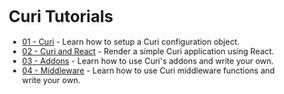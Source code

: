 # Curi Tutorials

* [01 - Curi](./01-curi.md) - Learn how to setup a Curi configuration object.
* [02 - Curi and React](./02-curi-react.md) - Render a simple Curi application using React.
* [03 - Addons](./03-curi-addons.md) - Learn how to use Curi's addons and write your own.
* [04 - Middleware](./04-curi-middleware.md) - Learn how to use Curi middleware functions and write your own.
